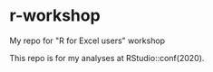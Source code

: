# r-workshop
My repo for "R for Excel users" workshop

This repo is for my analyses at RStudio::conf(2020). 
